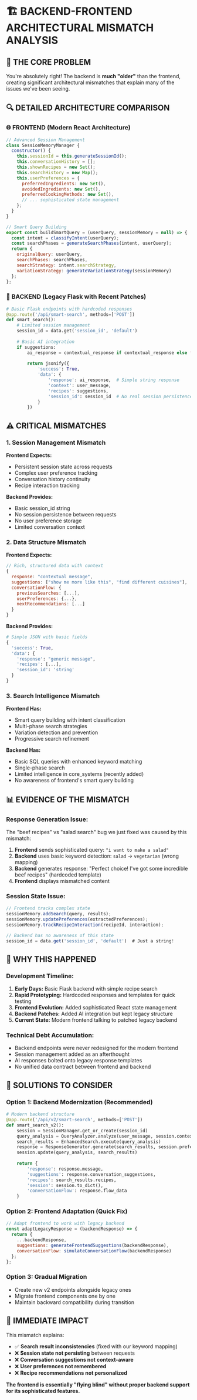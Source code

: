 # 🏗️ BACKEND-FRONTEND ARCHITECTURAL MISMATCH ANALYSIS

## 🎯 **THE CORE PROBLEM**

You're absolutely right! The backend is **much "older"** than the frontend, creating significant architectural mismatches that explain many of the issues we've been seeing.

## 🔍 **DETAILED ARCHITECTURE COMPARISON**

### 🌐 **FRONTEND (Modern React Architecture)**
```javascript
// Advanced Session Management
class SessionMemoryManager {
  constructor() {
    this.sessionId = this.generateSessionId();
    this.conversationHistory = [];
    this.shownRecipes = new Set();
    this.searchHistory = new Map();
    this.userPreferences = {
      preferredIngredients: new Set(),
      avoidedIngredients: new Set(),
      preferredCookingMethods: new Set(),
      // ... sophisticated state management
    };
  }
}

// Smart Query Building
export const buildSmartQuery = (userQuery, sessionMemory = null) => {
  const intent = classifyIntent(userQuery);
  const searchPhases = generateSearchPhases(intent, userQuery);
  return {
    originalQuery: userQuery,
    searchPhases: searchPhases,
    searchStrategy: intent.searchStrategy,
    variationStrategy: generateVariationStrategy(sessionMemory)
  };
};
```

### 🔧 **BACKEND (Legacy Flask with Recent Patches)**
```python
# Basic Flask endpoints with hardcoded responses
@app.route('/api/smart-search', methods=['POST'])
def smart_search():
    # Limited session management
    session_id = data.get('session_id', 'default')
    
    # Basic AI integration
    if suggestions:
        ai_response = contextual_response if contextual_response else f"Here are {len(suggestions)} delicious recipe suggestions for you! Yes, Chef! 🍴"
        
        return jsonify({
            'success': True,
            'data': {
                'response': ai_response,  # Simple string response
                'context': user_message,
                'recipes': suggestions,
                'session_id': session_id  # No real session persistence
            }
        })
```

## ⚠️ **CRITICAL MISMATCHES**

### 1. **Session Management Mismatch**
**Frontend Expects:**
- Persistent session state across requests
- Complex user preference tracking
- Conversation history continuity
- Recipe interaction tracking

**Backend Provides:**
- Basic session_id string
- No session persistence between requests
- No user preference storage
- Limited conversation context

### 2. **Data Structure Mismatch**
**Frontend Expects:**
```javascript
// Rich, structured data with context
{
  response: "contextual message",
  suggestions: ["show me more like this", "find different cuisines"],
  conversationFlow: {
    previousSearches: [...],
    userPreferences: {...},
    nextRecommendations: [...]
  }
}
```

**Backend Provides:**
```python
# Simple JSON with basic fields
{
  'success': True,
  'data': {
    'response': "generic message",
    'recipes': [...],
    'session_id': 'string'
  }
}
```

### 3. **Search Intelligence Mismatch**
**Frontend Has:**
- Smart query building with intent classification
- Multi-phase search strategies
- Variation detection and prevention
- Progressive search refinement

**Backend Has:**
- Basic SQL queries with enhanced keyword matching
- Single-phase search
- Limited intelligence in core_systems (recently added)
- No awareness of frontend's smart query building

## 📊 **EVIDENCE OF THE MISMATCH**

### **Response Generation Issue:**
The "beef recipes" vs "salad search" bug we just fixed was caused by this mismatch:

1. **Frontend** sends sophisticated query: `"i want to make a salad"`
2. **Backend** uses basic keyword detection: `salad` → `vegetarian` (wrong mapping)
3. **Backend** generates response: "Perfect choice! I've got some incredible beef recipes" (hardcoded template)
4. **Frontend** displays mismatched content

### **Session State Issue:**
```javascript
// Frontend tracks complex state
sessionMemory.addSearch(query, results);
sessionMemory.updatePreferences(extractedPreferences);
sessionMemory.trackRecipeInteraction(recipeId, interaction);

// Backend has no awareness of this state
session_id = data.get('session_id', 'default')  # Just a string!
```

## 🔧 **WHY THIS HAPPENED**

### **Development Timeline:**
1. **Early Days:** Basic Flask backend with simple recipe search
2. **Rapid Prototyping:** Hardcoded responses and templates for quick testing
3. **Frontend Evolution:** Added sophisticated React state management
4. **Backend Patches:** Added AI integration but kept legacy structure
5. **Current State:** Modern frontend talking to patched legacy backend

### **Technical Debt Accumulation:**
- Backend endpoints were never redesigned for the modern frontend
- Session management added as an afterthought
- AI responses bolted onto legacy response templates
- No unified data contract between frontend and backend

## 🚀 **SOLUTIONS TO CONSIDER**

### **Option 1: Backend Modernization (Recommended)**
```python
# Modern backend structure
@app.route('/api/v2/smart-search', methods=['POST'])
def smart_search_v2():
    session = SessionManager.get_or_create(session_id)
    query_analysis = QueryAnalyzer.analyze(user_message, session.context)
    search_results = EnhancedSearch.execute(query_analysis)
    response = ResponseGenerator.generate(search_results, session.preferences)
    session.update(query_analysis, search_results)
    
    return {
        'response': response.message,
        'suggestions': response.conversation_suggestions,
        'recipes': search_results.recipes,
        'session': session.to_dict(),
        'conversationFlow': response.flow_data
    }
```

### **Option 2: Frontend Adaptation (Quick Fix)**
```javascript
// Adapt frontend to work with legacy backend
const adaptLegacyResponse = (backendResponse) => {
  return {
    ...backendResponse,
    suggestions: generateFrontendSuggestions(backendResponse),
    conversationFlow: simulateConversationFlow(backendResponse)
  };
};
```

### **Option 3: Gradual Migration**
- Create new v2 endpoints alongside legacy ones
- Migrate frontend components one by one
- Maintain backward compatibility during transition

## 🎯 **IMMEDIATE IMPACT**

This mismatch explains:
- ✅ **Search result inconsistencies** (fixed with our keyword mapping)
- ❌ **Session state not persisting** between requests
- ❌ **Conversation suggestions not context-aware**
- ❌ **User preferences not remembered**
- ❌ **Recipe recommendations not personalized**

**The frontend is essentially "flying blind" without proper backend support for its sophisticated features.**
